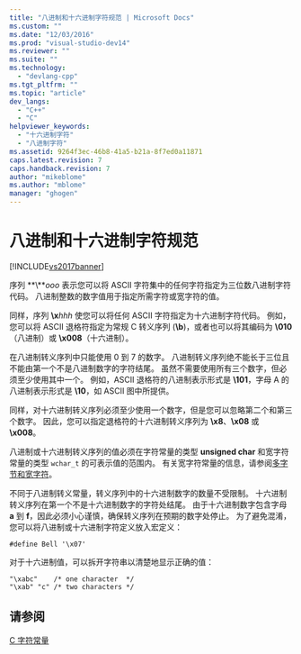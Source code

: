 ```yaml
---
title: "八进制和十六进制字符规范 | Microsoft Docs"
ms.custom: ""
ms.date: "12/03/2016"
ms.prod: "visual-studio-dev14"
ms.reviewer: ""
ms.suite: ""
ms.technology: 
  - "devlang-cpp"
ms.tgt_pltfrm: ""
ms.topic: "article"
dev_langs: 
  - "C++"
  - "C"
helpviewer_keywords: 
  - "十六进制字符"
  - "八进制字符"
ms.assetid: 9264f3ec-46b8-41a5-b21a-8f7ed0a11871
caps.latest.revision: 7
caps.handback.revision: 7
author: "mikeblome"
ms.author: "mblome"
manager: "ghogen"
---
```

# 八进制和十六进制字符规范
[!INCLUDE[vs2017banner](../assembler/inline/includes/vs2017banner.md)]

序列 **\\***ooo* 表示您可以将 ASCII 字符集中的任何字符指定为三位数八进制字符代码。  八进制整数的数字值用于指定所需字符或宽字符的值。  
  
 同样，序列 **\\x***hhh* 使您可以将任何 ASCII 字符指定为十六进制字符代码。  例如，您可以将 ASCII 退格符指定为常规 C 转义序列 \(**\\b**\)，或者也可以将其编码为 **\\010**（八进制）或 **\\x008**（十六进制）。  
  
 在八进制转义序列中只能使用 0 到 7 的数字。  八进制转义序列绝不能长于三位且不能由第一个不是八进制数字的字符结尾。  虽然不需要使用所有三个数字，但必须至少使用其中一个。  例如，ASCII 退格符的八进制表示形式是 **\\101**，字母 A 的八进制表示形式是 **\\10**，如 ASCII 图中所提供。  
  
 同样，对十六进制转义序列必须至少使用一个数字，但是您可以忽略第二个和第三个数字。  因此，您可以指定退格符的十六进制转义序列为 **\\x8**、**\\x08** 或 **\\x008**。  
  
 八进制或十六进制转义序列的值必须在字符常量的类型 **unsigned char** 和宽字符常量的类型 `wchar_t` 的可表示值的范围内。  有关宽字符常量的信息，请参阅[多字节和宽字符](../c-language/multibyte-and-wide-characters.md)。  
  
 不同于八进制转义常量，转义序列中的十六进制数字的数量不受限制。  十六进制转义序列在第一个不是十六进制数字的字符处结尾。  由于十六进制数字包含字母 **a** 到 **f**，因此必须小心谨慎，确保转义序列在预期的数字处停止。  为了避免混淆，您可以将八进制或十六进制字符定义放入宏定义：  
  
```  
#define Bell '\x07'  
```  
  
 对于十六进制值，可以拆开字符串以清楚地显示正确的值：  
  
```  
"\xabc"    /* one character  */  
"\xab" "c" /* two characters */  
```  
  
## 请参阅  
 [C 字符常量](../c-language/c-character-constants.md)